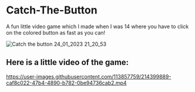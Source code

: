 # Catch-The-Button
A fun little video game which I made when I was 14 where you have to click on the colored button as fast as you can!

![Catch the button 24_01_2023 21_20_53](https://user-images.githubusercontent.com/113857759/214400054-5c54382c-da27-4967-80d8-fff2e0d03859.png)

## Here is a little video of the game:


https://user-images.githubusercontent.com/113857759/214399889-caf8c022-47b4-4890-b782-0be94736cab2.mp4

